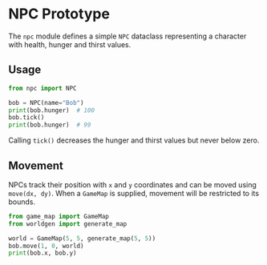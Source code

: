 # NPC Prototype

The `npc` module defines a simple `NPC` dataclass representing a character with health, hunger and thirst values.

## Usage

```python
from npc import NPC

bob = NPC(name="Bob")
print(bob.hunger)  # 100
bob.tick()
print(bob.hunger)  # 99
```

Calling `tick()` decreases the hunger and thirst values but never below zero.

## Movement

NPCs track their position with `x` and `y` coordinates and can be moved using
`move(dx, dy)`. When a `GameMap` is supplied, movement will be restricted to its
bounds.

```python
from game_map import GameMap
from worldgen import generate_map

world = GameMap(5, 5, generate_map(5, 5))
bob.move(1, 0, world)
print(bob.x, bob.y)
```

